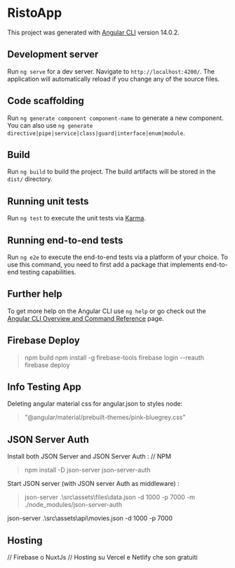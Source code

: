 # RistoApp

This project was generated with [Angular CLI](https://github.com/angular/angular-cli) version 14.0.2.

## Development server

Run `ng serve` for a dev server. Navigate to `http://localhost:4200/`. The application will automatically reload if you change any of the source files.

## Code scaffolding

Run `ng generate component component-name` to generate a new component. You can also use `ng generate directive|pipe|service|class|guard|interface|enum|module`.

## Build

Run `ng build` to build the project. The build artifacts will be stored in the `dist/` directory.

## Running unit tests

Run `ng test` to execute the unit tests via [Karma](https://karma-runner.github.io).

## Running end-to-end tests

Run `ng e2e` to execute the end-to-end tests via a platform of your choice. To use this command, you need to first add a package that implements end-to-end testing capabilities.

## Further help

To get more help on the Angular CLI use `ng help` or go check out the [Angular CLI Overview and Command Reference](https://angular.io/cli) page.

## Firebase Deploy

> npm build
> npm install -g firebase-tools
> firebase login --reauth
> firebase deploy

## Info Testing App

Deleting angular material css for angular.json to styles node:
> "@angular/material/prebuilt-themes/pink-bluegrey.css"

## JSON Server Auth

Install both JSON Server and JSON Server Auth :
// NPM
> npm install -D json-server json-server-auth

Start JSON server (with JSON server Auth as middleware) :
> json-server .\src\assets\files\data.json -d 1000 -p 7000 -m ./node_modules/json-server-auth

json-server .\src\assets\api\movies.json -d 1000 -p 7000

## Hosting
// Firebase o NuxtJs
// Hosting su Vercel e Netlify che son gratuiti